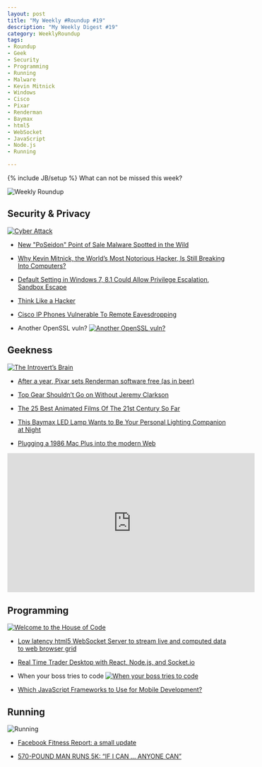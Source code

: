 ```yaml
---
layout: post
title: "My Weekly #Roundup #19"
description: "My Weekly Digest #19"
category: WeeklyRoundup
tags: 
- Roundup
- Geek
- Security
- Programming
- Running
- Malware
- Kevin Mitnick
- Windows
- Cisco
- Pixar
- Renderman
- Baymax
- html5
- WebSocket
- JavaScript
- Node.js
- Running

---
```

{% include JB/setup %}
What can not be missed this week? 

![Weekly Roundup](https://marjorietomagos.files.wordpress.com/2013/12/3539052-stack-of-newspapers-with-laptop-computer.jpg)
<!-- more -->

Security & Privacy
--
[![Cyber Attack](http://www.glasbergen.com/wp-content/gallery/security/toon1213.gif)](http://www.glasbergen.com/business-computer-cartoons/information-security-security-identity-theft/)

- [New "PoSeidon" Point of Sale Malware Spotted in the Wild](http://thehackernews.com/2015/03/poseidon-point-of-sale-malware.html)

- [Why Kevin Mitnick, the World’s Most Notorious Hacker, Is Still Breaking Into Computers?](http://recode.net/2015/03/26/why-kevin-mitnick-the-worlds-most-notorious-hacker-is-still-breaking-into-computers/)

- [Default Setting in Windows 7, 8.1 Could Allow Privilege Escalation, Sandbox Escape](https://threatpost.com/default-setting-in-windows-7-8-1-could-allow-privilege-escalation-sandbox-escape/111809)

- [Think Like a Hacker](http://www.infosecisland.com/blogview/24407-Think-Like-a-Hacker-.html)

- [Cisco IP Phones Vulnerable To Remote Eavesdropping](http://thehackernews.com/2015/03/cisco-ip-phones-hacking.html)

- Another OpenSSL vuln?
[![Another OpenSSL vuln?](http://i.imgur.com/GoWMbeP.gif)](http://securityreactions.tumblr.com/post/114422084467/another-openssl-vuln)




Geekness
--

[![The Introvert’s Brain](http://gaspull.geeksaresexytech.netdna-cdn.com/wp-content/uploads/2015/03/introvert.jpg)](http://www.geeksaresexy.net/2015/03/21/the-introverts-brain-comic/)

- [After a year, Pixar sets Renderman software free (as in beer)](http://arstechnica.com/information-technology/2015/03/after-a-year-pixar-sets-renderman-software-free-as-in-beer/)

- [Top Gear Shouldn’t Go on Without Jeremy Clarkson](http://www.wired.com/2015/03/top-gear-shouldnt-go-without-jeremy-clarkson/)

- [The 25 Best Animated Films Of The 21st Century So Far](http://blogs.indiewire.com/theplaylist/the-25-best-animated-films-of-the-21st-century-so-far-20150319?page=1)

- [This Baymax LED Lamp Wants to Be Your Personal Lighting Companion at Night](http://www.geeksaresexy.net/2015/03/25/this-baymax-led-lamp-wants-to-be-your-personal-lighting-companion-at-night/)

- [Plugging a 1986 Mac Plus into the modern Web](http://kernelmag.dailydot.com/issue-sections/features-issue-sections/12228/mac-plus-modern-web/)

<iframe width="560" height="315" src="https://www.youtube.com/embed/5UBRUyofiiU" frameborder="0" allowfullscreen></iframe>



Programming
--
[![Welcome to the House of Code](http://www.commitstrip.com/wp-content/uploads/2015/03/Strip-Confession-650-finalenglish.jpg)](http://www.commitstrip.com/en/2015/03/06/welcome-to-the-house-of-code/)

- [Low latency html5 WebSocket Server to stream live and computed data to web browser grid](http://www.codeproject.com/Articles/890092/Html-Data-Grid-and-Websocket-service-to-stream-liv)

- [Real Time Trader Desktop with React, Node.js, and Socket.io](http://coenraets.org/blog/2015/03/real-time-trader-desktop-with-react-node-js-and-socket-io/)

- When your boss tries to code
[![When your boss tries to code](http://media.tumblr.com/8a883d6e195bb4c8066683e17636a6e8/tumblr_inline_nln0evVvCw1raprkq.gif)](http://devopsreactions.tumblr.com/post/114659223515/when-your-boss-tries-to-code)

- [Which JavaScript Frameworks to Use for Mobile Development?](http://jster.net/blog/javascript-mobile-frameworks)



Running
---

![Running](http://bolsinger.blogs.com/weblog/images/2007/09/22/running_comic.gif)

- [Facebook Fitness Report: a small update](http://www.andreafortuna.org/programming/2015/03/26/facebook-fitness-report-a-small-update/)

- [570-POUND MAN RUNS 5K: “IF I CAN … ANYONE CAN”](http://runhaven.com/2015/03/19/570-pound-man-runs-5k-if-i-can-anyone-can/)


